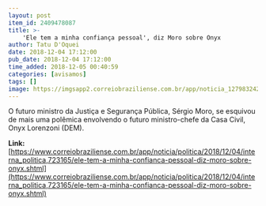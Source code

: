 ```yaml
---
layout: post
item_id: 2409478087
title: >-
    'Ele tem a minha confiança pessoal', diz Moro sobre Onyx
author: Tatu D'Oquei
date: 2018-12-04 17:12:00
pub_date: 2018-12-04 17:12:00
time_added: 2018-12-05 00:40:59
categories: [avisamos]
tags: []
image: https://imgsapp2.correiobraziliense.com.br/app/noticia_127983242361/2018/12/04/723165/20181204141555499801o.jpg
---
```


O futuro ministro da Justiça e Segurança Pública, Sérgio Moro, se esquivou de mais uma polêmica envolvendo o futuro ministro-chefe da Casa Civil, Onyx Lorenzoni (DEM).

**Link:** [https://www.correiobraziliense.com.br/app/noticia/politica/2018/12/04/interna_politica,723165/ele-tem-a-minha-confianca-pessoal-diz-moro-sobre-onyx.shtml](https://www.correiobraziliense.com.br/app/noticia/politica/2018/12/04/interna_politica,723165/ele-tem-a-minha-confianca-pessoal-diz-moro-sobre-onyx.shtml)

